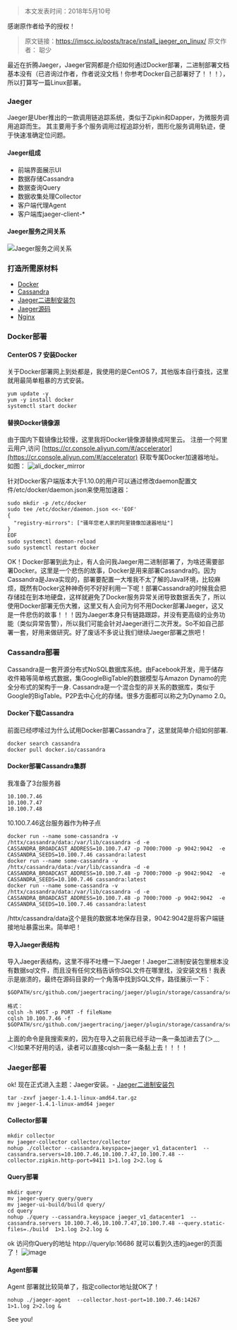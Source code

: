 >本文发表时间：2018年5月10号

感谢原作者给予的授权！
>原文链接：https://imscc.io/posts/trace/install_jaeger_on_linux/
原文作者： 聪少


最近在折腾Jaeger，Jaeger官网都是介绍如何通过Docker部署，二进制部署文档基本没有（已咨询过作者，作者说没文档！你参考Docker自己部署好了！！！），所以打算写一篇Linux部署。
### Jaeger
Jaeger是Uber推出的一款调用链追踪系统，类似于Zipkin和Dapper，为微服务调用追踪而生。 其主要用于多个服务调用过程追踪分析，图形化服务调用轨迹，便于快速准确定位问题。

#### Jaeger组成
- 前端界面展示UI
- 数据存储Cassandra
- 数据查询Query
- 数据收集处理Collector
- 客户端代理Agent
- 客户端库jaeger-client-*
#### Jaeger服务之间关系
![Jaeger服务之间关系](http://upload-images.jianshu.io/upload_images/8245841-393a21a4d9865b5a.png?imageMogr2/auto-orient/strip%7CimageView2/2/w/1240)

### 打造所需原材料

- [Docker](https://www.docker.com)
- [Cassandra](https://cassandra.apache.org)
- [Jaeger二进制安装包](https://github.com/jaegertracing/jaeger/releases)
- [Jaeger源码](https://github.com/jaegertracing/jaeger)
- [Nginx](http://nginx.org)

### Docker部署
#### CenterOS 7 安装Docker
关于Docker部署网上到处都是，我使用的是CentOS 7，其他版本自行查找，这里就用最简单粗暴的方式安装。
``` shell
yum update -y
yum -y install docker
systemctl start docker
```
#### 替换Docker镜像源
由于国内下载镜像比较慢，这里我将Docker镜像源替换成阿里云。
注册一个阿里云用户,访问 [https://cr.console.aliyun.com/#/accelerator](https://cr.console.aliyun.com/#/accelerator) 获取专属Docker加速器地址。
如图：
![ali_docker_mirror](http://upload-images.jianshu.io/upload_images/8245841-50f2e725cc676c90.jpg?imageMogr2/auto-orient/strip%7CimageView2/2/w/1240)


针对Docker客户端版本大于1.10.0的用户可以通过修改daemon配置文件/etc/docker/daemon.json来使用加速器：
``` shell
sudo mkdir -p /etc/docker
sudo tee /etc/docker/daemon.json <<-'EOF'
{
  "registry-mirrors": ["骚年您老人家的阿里镜像加速器地址"]
}
EOF
sudo systemctl daemon-reload
sudo systemctl restart docker
```
OK！Docker部署到此为止，有人会问我Jaeger用二进制部署了，为啥还需要部署Docker。这里是一个悲伤的故事，Docker是用来部署Cassandra的。因为Cassandra是Java实现的，部署要配置一大堆我不太了解的Java环境，比较麻烦，既然有Docker这种神奇何不好好利用一下呢！部署Cassandra的时候我会把存储挂在到本地硬盘，这样就避免了Docker服务异常关闭导致数据丢失了，所以使用Docker部署无伤大雅，这里又有人会问为何不用Docker部署Jaeger，这又是一件悲伤的故事！！！因为Jaeger本身只有链路跟踪，并没有更高级的业务功能（类似异常告警），所以我们可能会针对Jaeger进行二次开发。So不如自己部署一套，好用来做研究。好了废话不多说让我们继续Jaeger部署之旅吧！

### Cassandra部署
Cassandra是一套开源分布式NoSQL数据库系统。由Facebook开发，用于储存收件箱等简单格式数据，集GoogleBigTable的数据模型与Amazon Dynamo的完全分布式的架构于一身.
Cassandra是一个混合型的非关系的数据库，类似于Google的BigTable。P2P去中心化的存储。很多方面都可以称之为Dynamo 2.0。

#### Docker下载Cassandra
前面已经啰嗦过为什么试用Docker部署Cassandra了，这里就简单介绍如何部署.
``` shell
docker search cassandra
docker pull docker.io/cassandra
```

#### Docker部署Cassandra集群
我准备了3台服务器
``` shell
10.100.7.46
10.100.7.47
10.100.7.48
```
10.100.7.46这台服务器作为种子点

``` shell
docker run --name some-cassandra -v /httx/cassandra/data:/var/lib/cassandra -d -e CASSANDRA_BROADCAST_ADDRESS=10.100.7.47 -p 7000:7000 -p 9042:9042  -e CASSANDRA_SEEDS=10.100.7.46 cassandra:latest
docker run --name some-cassandra -v /httx/cassandra/data:/var/lib/cassandra -d -e CASSANDRA_BROADCAST_ADDRESS=10.100.7.48 -p 7000:7000 -p 9042:9042  -e CASSANDRA_SEEDS=10.100.7.46 cassandra:latest
docker run --name some-cassandra -v /httx/cassandra/data:/var/lib/cassandra -d -e CASSANDRA_BROADCAST_ADDRESS=10.100.7.48 -p 7000:7000 -p 9042:9042  -e CASSANDRA_SEEDS=10.100.7.46 cassandra:latest
```
/httx/cassandra/data这个是我的数据本地保存目录，9042:9042是将客户端链接地址暴露出来。简单吧！

#### 导入Jaeger表结构
导入Jaeger表结构，这里不得不吐槽一下Jaeger！Jaeger二进制安装包里根本没有数据sql文件，而且没有任何文档告诉你SQL文件在哪里找，没安装文档！我表示是崩溃的，最终在源码目录的一个角落中找到SQL文件，路径展示一下：

    $GOPATH/src/github.com/jaegertracing/jaeger/plugin/storage/cassandra/schema/v001.cql.tmpl

``` shell
格式：
cqlsh -h HOST -p PORT -f fileName
cqlsh 10.100.7.46 -f $GOPATH/src/github.com/jaegertracing/jaeger/plugin/storage/cassandra/schema/v001.cql.tmpl 
```
上面的命令是我搜索来的，因为在导入之前我已经手动一条一条加进去了(＞﹏＜)!如果不好用的话，读者可以直接cqlsh一条一条黏上去！！！！
<!-- ### Nginx部署 -->

### Jaeger部署

ok! 现在正式进入主题：Jaeger安装。- [Jaeger二进制安装包](https://github.com/jaegertracing/jaeger/releases)
``` shell
tar -zxvf jaeger-1.4.1-linux-amd64.tar.gz
mv jaeger-1.4.1-linux-amd64 jaeger
``` 

#### Collector部署
``` shell
mkdir collector
mv jaeger-collector collector/collector
nohup ./collector --cassandra.keyspace=jaeger_v1_datacenter1  --cassandra.servers=10.100.7.46,10.100.7.47,10.100.7.48 --collector.zipkin.http-port=9411 1>1.log 2>2.log &
``` 
#### Query部署
``` shell
mkdir query
mv jaeger-query query/query
mv jaeger-ui-build/build query/
cd query
nohup ./query --cassandra.keyspace jaeger_v1_datacenter1  --cassandra.servers 10.100.7.46,10.100.7.47,10.100.7.48 --query.static-files=./build  1>1.log 2>2.log &
``` 

ok 访问你Query的地址 htpp://queryIp:16686 就可以看到久违的jaeger的页面了！
![image](http://upload-images.jianshu.io/upload_images/8245841-c6a01c06f66d08c9.png?imageMogr2/auto-orient/strip%7CimageView2/2/w/1240)

#### Agent部署
Agent 部署就比较简单了，指定collector地址就OK了！

``` shell
nohup ./jaeger-agent  --collector.host-port=10.100.7.46:14267   1>1.log 2>2.log &
``` 

See you!



